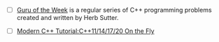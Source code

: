 - [ ] [Guru of the Week](http://www.gotw.ca/gotw/) is a regular series of C++ programming problems created and written by Herb Sutter.
- [ ] [Modern C++ Tutorial:C++11/14/17/20 On the Fly](https://github.com/changkun/modern-cpp-tutorial)

